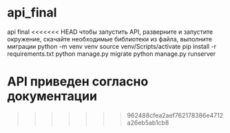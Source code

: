 # api_final
api final
<<<<<<< HEAD
чтобы запустить API, разверните и запустите окружение, скачайте необходимые библиотеки из файла, выполните миграции
python -m venv venv
source venv/Scripts/activate
pip install -r requirements.txt
python manage.py migrate
python manage.py runserver

API приведен согласно документации
=======
>>>>>>> 962488cfea2aef762178386e4712a26eb5ab1cb8
